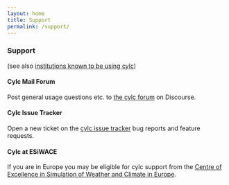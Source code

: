 ```yaml
---
layout: home
title: Support
permalink: /support/
---
```

### Support

(see also [institutions known to be using cylc](./users.html))

#### Cylc Mail Forum
Post general usage questions etc. to [the cylc
forum](https://cylc.discourse.group/) on Discourse.

#### Cylc Issue Tracker
Open a new ticket on the [cylc issue
tracker](https://github.com/cylc/cylc/issues) bug reports and feature requests.

#### Cylc at ESiWACE

If you are in Europe you may be eligible for cylc support from the [Centre of
Excellence in Simulation of Weather and Climate in
Europe](https://www.esiwace.eu/services-1/support/overview).

